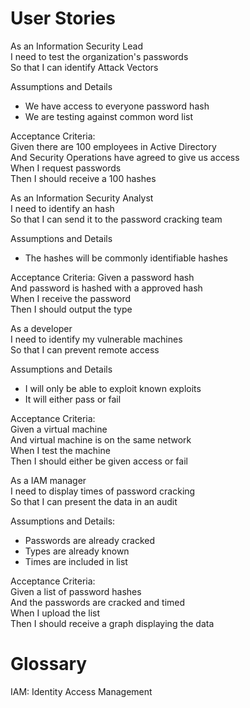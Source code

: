 # User Stories

As an Information Security Lead  
I need to test the organization's passwords    
So that I can identify Attack Vectors  

Assumptions and Details  

* We have access to everyone password hash
* We are testing against common word list

Acceptance Criteria:   
Given there are 100 employees in Active Directory  
And Security Operations have agreed to give us access    
When I request passwords  
Then I should receive a 100 hashes  


As an Information Security Analyst  
I need to identify an hash  
So that I can send it to the password cracking team    

Assumptions and Details    

* The hashes will be commonly identifiable hashes

Acceptance Criteria:
Given a password hash   
And password is hashed with a approved hash    
When I receive the password  
Then I should output the type 

As a developer  
I need to identify my vulnerable machines  
So that I can prevent remote access  

Assumptions and Details  

* I will only be able to exploit known exploits
* It will either pass or fail

Acceptance Criteria:  
Given a virtual machine  
And virtual machine is on the same network  
When I test the machine  
Then I should either be given access or fail  

As a IAM manager  
I need to display times of password cracking  
So that I can present the data in an audit  

Assumptions and Details:

* Passwords are already cracked
* Types are already known
* Times are included in list

Acceptance Criteria:  
Given a list of password hashes  
And the passwords are cracked and timed  
When I upload the list  
Then I should receive a graph displaying the data  

# Glossary

IAM: Identity Access Management  
